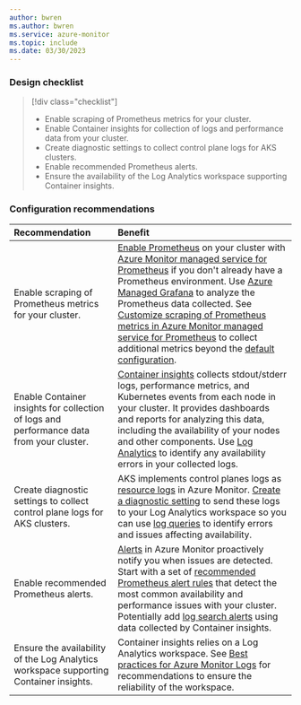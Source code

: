 ```yaml
---
author: bwren
ms.author: bwren
ms.service: azure-monitor
ms.topic: include
ms.date: 03/30/2023
---
```



### Design checklist

> [!div class="checklist"]
> - Enable scraping of Prometheus metrics for your cluster. 
> - Enable Container insights for collection of logs and performance data from your cluster.
> - Create diagnostic settings to collect control plane logs for AKS clusters.
> - Enable recommended Prometheus alerts.
> - Ensure the availability of the Log Analytics workspace supporting Container insights.


### Configuration recommendations

| Recommendation | Benefit |
|:---|:---|
| Enable scraping of Prometheus metrics for your cluster. | [Enable Prometheus](../containers/kubernetes-monitoring-enable.md#enable-prometheus-and-grafana) on your cluster with [Azure Monitor managed service for Prometheus](../essentials/prometheus-metrics-overview.md) if you don't already have a Prometheus environment. Use [Azure Managed Grafana](/azure/managed-grafana/overview) to analyze the Prometheus data collected. See [Customize scraping of Prometheus metrics in Azure Monitor managed service for Prometheus](../containers/prometheus-metrics-scrape-configuration.md) to collect additional metrics beyond the [default configuration](../containers/prometheus-metrics-scrape-default.md). |
| Enable Container insights for collection of logs and performance data from your cluster. | [Container insights](../containers/container-insights-overview.md) collects stdout/stderr logs, performance metrics, and Kubernetes events from each node in your cluster. It provides dashboards and reports for analyzing this data, including the availability of your nodes and other components. Use [Log Analytics](../logs/log-analytics-overview.md) to identify any availability errors in your collected logs.  |
| Create diagnostic settings to collect control plane logs for AKS clusters. | AKS implements control planes logs as [resource logs](../essentials/resource-logs.md) in Azure Monitor. [Create a diagnostic setting](../essentials/diagnostic-settings.md) to send these logs to your Log Analytics workspace so you can use [log queries](../logs/log-query-overview.md) to identify errors and issues affecting availability. |
| Enable recommended Prometheus alerts. | [Alerts](../alerts/alerts-overview.md) in Azure Monitor proactively notify you when issues are detected.  Start with a set of [recommended Prometheus alert rules](../containers/container-insights-metric-alerts.md#enable-prometheus-alert-rules) that detect the most common availability and performance issues with your cluster. Potentially add [log search alerts](../containers/container-insights-log-alerts.md) using data collected by Container insights. |
| Ensure the availability of the Log Analytics workspace supporting Container insights. | Container insights relies on a Log Analytics workspace. See [Best practices for Azure Monitor Logs](../best-practices-logs.md#reliability) for recommendations to ensure the reliability of the workspace. |